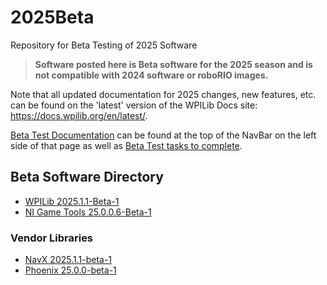 # 2025Beta
Repository for Beta Testing of 2025 Software

>**Software posted here is Beta software for the 2025 season and is not compatible with 2024 software or roboRIO images.**

Note that all updated documentation for 2025 changes, new features, etc. can be found on the 'latest' version of the WPILib Docs site: https://docs.wpilib.org/en/latest/.

[Beta Test Documentation](https://docs.wpilib.org/en/latest/docs/beta/beta-getting-started/index.html) can be found at the top of the NavBar on the left side of that page as well as [Beta Test tasks to complete](https://docs.wpilib.org/en/latest/docs/beta/tasks/index.html).

## Beta Software Directory

- [WPILib 2025.1.1-Beta-1](https://github.com/wpilibsuite/allwpilib/releases/tag/v2025.1.1-beta-1)
- [NI Game Tools 25.0.0.6-Beta-1](https://github.com/wpilibsuite/2025Beta/releases/tag/NI_GAME_TOOLS_BETA_1)

### Vendor Libraries

- [NavX 2025.1.1-beta-1](https://github.com/Studica-Robotics/NavX)
- [Phoenix 25.0.0-beta-1](https://github.com/CrossTheRoadElec/Phoenix-Releases/releases/tag/v25.0.0-beta-1)
